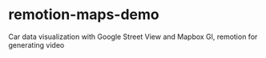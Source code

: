 # remotion-maps-demo
Car data visualization with Google Street View and Mapbox Gl, remotion for generating video
